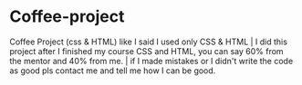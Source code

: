 # Coffee-project
Coffee Project (css &amp; HTML) 
like I said I used only CSS & HTML | 
I did this project after I finished my course CSS and HTML, you can say 60% from the mentor and 40% from me. |
if I made mistakes or I didn't write the code as good pls contact me and tell me how I can be good.
